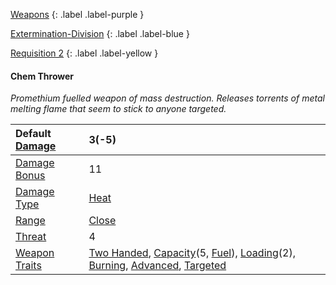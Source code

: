 
[Weapons](Game/Weapons-List)
{: .label .label-purple }

[Extermination-Division](Game/Blocks/Extermination-Division)
{: .label .label-blue }

[Requisition 2](Game/Deployment#Requisition)
{: .label .label-yellow }
#### Chem Thrower
*Promethium fuelled weapon of mass destruction. Releases torrents of metal melting flame that seem to stick to anyone targeted.*

| Default [Damage](Core/Weapons#Calculating%20Damage) | 3(-5) |
| :--- | :--- |
| [Damage Bonus](Game/Core/Weapons#Damage%20Bonus) | 11 |
| [Damage Type](Core/Weapons#Damage%20Type) | [Heat](Core/Injury#Heat) |
| [Range](Core/Weapons#Range) | [Close](Core/Movement#Close) |
| [Threat](Core/Weapons#Threat) | 4 |
| [Weapon Traits](Core/Weapon-Traits) | [Two Handed](Core/Weapon-Traits#Two%20Handed), [Capacity](Core/Weapon-Traits#Capacity(X,%20Type))(5, [Fuel](Munition-Details#Fuel)), [Loading](Core/Weapon-Traits#Loading(X))(2), [Burning](Core/Weapon-Traits#Burning), [Advanced](Game/Core/Weapon-Traits#Advanced), [Targeted](Game/Core/Weapon-Traits#Targeted) |
